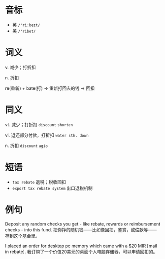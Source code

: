 # 音标

- 英 `/'riːbeɪt/`
- 美 `/'ribet/`

# 词义

v. 减少；打折扣


n. 折扣




re(重新) + bate(打) → 重新打回去的钱 → 回扣

# 同义

vt. 减少；打折扣
`discount` `shorten`

vi. 退还部分付款，打折扣
`water sth. down`

n. 折扣
`discount` `agio`

# 短语

- `tax rebate` 退税；税收回扣
- `export tax rebate system` 出口退税机制

# 例句

Deposit any random checks you get - like rebate, rewards or reimbursement checks - into this fund.
把你挣的随机钱——比如像回扣，鉴赏，或偿款等——存到这个基金里。

I placed an order for desktop pc memory which came with a $20 MIR [mail in rebate].
我订购了一个价值20美元的桌面个人电脑存储器，可以申请回扣的。


